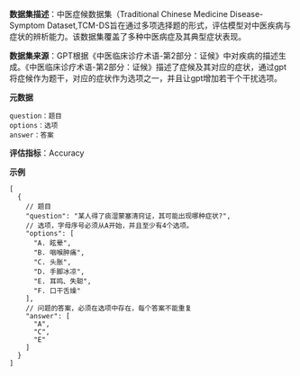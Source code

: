 **数据集描述**：中医症候数据集（Traditional Chinese Medicine Disease-Symptom Dataset,TCM-DS旨在通过多项选择题的形式，评估模型对中医疾病与症状的辨析能力。该数据集覆盖了多种中医病症及其典型症状表现。

**数据集来源**：GPT根据《中医临床诊疗术语-第2部分：证候》中对疾病的描述生成。《中医临床诊疗术语-第2部分：证候》描述了症候及其对应的症状，通过gpt将症候作为题干，对应的症状作为选项之一，并且让gpt增加若干个干扰选项。

**元数据**

```
question：题目
options：选项
answer：答案
```

**评估指标**：Accuracy

**示例**

```
[
  {
    // 题目
    "question": "某人得了痰湿蒙塞清窍证，其可能出现哪种症状?",
    // 选项，字母序号必须从A开始，并且至少有4个选项。
    "options": [
      "A. 眩晕",
      "B. 咽喉肿痛",
      "C. 头胀",
      "D. 手脚冰凉",
      "E. 耳鸣、失聪",
      "F. 口干舌燥"
    ],
    // 问题的答案，必须在选项中存在，每个答案不能重复
    "answer": [
      "A",
      "C",
      "E"
    ]
  }
]
```

